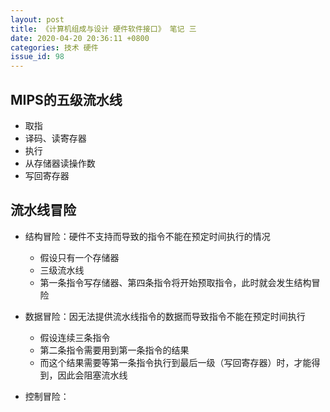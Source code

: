 ```yaml
---
layout: post
title: 《计算机组成与设计 硬件软件接口》 笔记 三
date: 2020-04-20 20:36:11 +0800
categories: 技术 硬件
issue_id: 98
---
```


## MIPS的五级流水线

- 取指
- 译码、读寄存器
- 执行
- 从存储器读操作数
- 写回寄存器

## 流水线冒险

- 结构冒险：硬件不支持而导致的指令不能在预定时间执行的情况
  - 假设只有一个存储器
  - 三级流水线
  - 第一条指令写存储器、第四条指令将开始预取指令，此时就会发生结构冒险
  
- 数据冒险：因无法提供流水线指令的数据而导致指令不能在预定时间执行
  - 假设连续三条指令
  - 第二条指令需要用到第一条指令的结果
  - 而这个结果需要等第一条指令执行到最后一级（写回寄存器）时，才能得到，因此会阻塞流水线

- 控制冒险：
